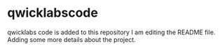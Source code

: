 # qwicklabscode
qwicklabs code is added to this repository
I am editing the README file. Adding some more details about the project.
